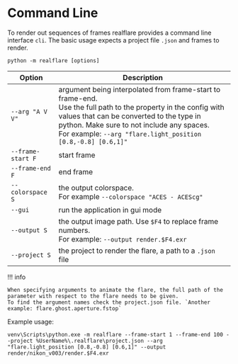 # Command Line

To render out sequences of frames realflare provides a command line interface `cli`. The basic usage expects a project file `.json` and frames to render.

`python -m realflare [options]`

| Option            | Description                                                                                                                                                                                                                                                                     |
|-------------------|---------------------------------------------------------------------------------------------------------------------------------------------------------------------------------------------------------------------------------------------------------------------------------|
| `--arg "A V V"`   | argument being interpolated from frame-start to frame-end.<br/>Use the full path to the property in the config with values that can be converted to the type in python. Make sure to not include any spaces.<br/>For example: `--arg "flare.light_position [0.8,-0.8] [0.6,1]"` |
| `--frame-start F` | start frame                                                                                                                                                                                                                                                                     |
| `--frame-end F`   | end frame                                                                                                                                                                                                                                                                       |
| `--colorspace S`  | the output colorspace.<br/>For example `--colorspace "ACES - ACEScg"`                                                                                                                                                                                                           |
| `--gui`           | run the application in gui mode                                                                                                                                                                                                                                                 |
| `--output S`      | the output image path. Use `$F4` to replace frame numbers.<br/>For example: `--output render.$F4.exr`                                                                                                                                                                           |
| `--project S`     | the project to render the flare, a path to a `.json` file                                                                                                                                                                                                                       |


!!! info

    When specifying arguments to animate the flare, the full path of the parameter with respect to the flare needs to be given.
    To find the argument names check the project.json file. `Another example: flare.ghost.aperture.fstop`

Example usage:
```
venv\Scripts\python.exe -m realflare --frame-start 1 --frame-end 100 --project %UserName%\.realflare\project.json --arg "flare.light_position [0.8,-0.8] [0.6,1]" --output render/nikon_v003/render.$F4.exr
```
